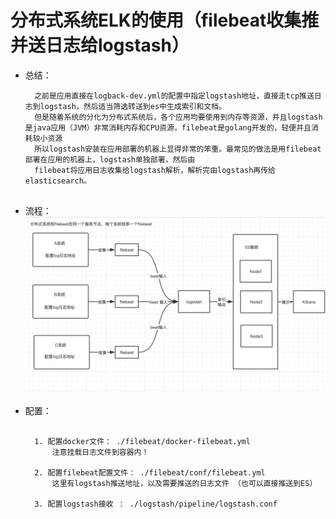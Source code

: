 # 分布式系统ELK的使用（filebeat收集推并送日志给logstash）

- 总结： 
    ````
      之前是应用直接在logback-dev.yml的配置中指定logstash地址，直接走tcp推送日志到logstash，然后适当筛选转送到es中生成索引和文档。
      但是随着系统的分化为分布式系统后，各个应用均要使用到内存等资源，并且logstash是java应用（JVM）非常消耗内存和CPU资源，filebeat是golang开发的，轻便并且消耗较小资源
      所以logstash安装在应用部署的机器上显得非常的笨重。最常见的做法是用filebeat部署在应用的机器上，logstash单独部署，然后由
      filebeat将应用日志收集给logstash解析，解析完由logstash再传给elasticsearch。   
   
    
- 流程：
  ![img.png](images/分布式系统中ELK流程4.png)
  


- 配置：
    ````
  
      1. 配置docker文件： ./filebeat/docker-filebeat.yml
          注意挂载日志文件到容器内！
  
      2. 配置filebeat配置文件： ./filebeat/conf/filebeat.yml
          这里有logstash推送地址，以及需要推送的日志文件 （也可以直接推送到ES）
  
      3. 配置logstash接收 ： ./logstash/pipeline/logstash.conf
